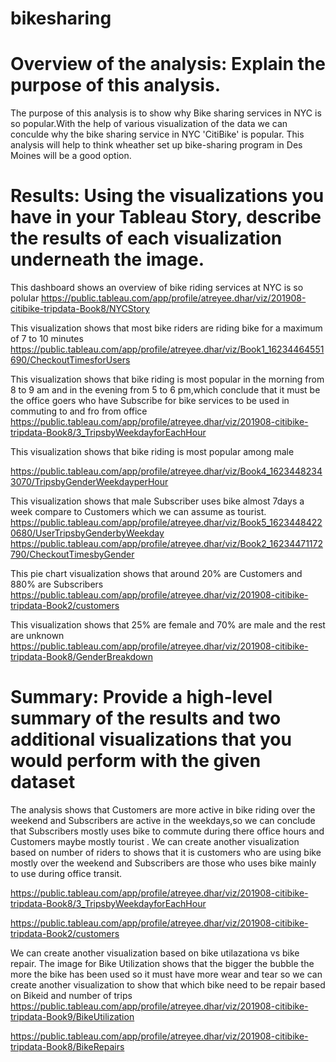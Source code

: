 # bikesharing
# Overview of the analysis: Explain the purpose of this analysis.
The purpose of this analysis is to show why Bike sharing services in NYC is so popular.With the help of various visualization of the data we can conculde why the bike sharing service in NYC 'CitiBike' is popular.
This analysis will help to think wheather set up bike-sharing program in Des Moines will be a good option.







# Results: Using the visualizations you have in your Tableau Story, describe the results of each visualization underneath the image.
This dashboard shows an overview of bike riding services at NYC is so polular
https://public.tableau.com/app/profile/atreyee.dhar/viz/201908-citibike-tripdata-Book8/NYCStory

This visualization shows that most bike riders are riding bike for a maximum of 7 to 10 minutes
https://public.tableau.com/app/profile/atreyee.dhar/viz/Book1_16234464551690/CheckoutTimesforUsers

This visualization shows that bike riding is most popular in the morning from 8 to 9 am and in the evening from 5 to 6 pm,which conclude that it must be the office goers who have Subscribe for bike services to be used in commuting to and fro from office
https://public.tableau.com/app/profile/atreyee.dhar/viz/201908-citibike-tripdata-Book8/3_TripsbyWeekdayforEachHour

This visualization shows that bike riding is most popular among male

https://public.tableau.com/app/profile/atreyee.dhar/viz/Book4_16234482343070/TripsbyGenderWeekdayperHour

This visualization shows that male Subscriber uses bike almost 7days a week compare to Customers which we can assume as tourist.
https://public.tableau.com/app/profile/atreyee.dhar/viz/Book5_16234484220680/UserTripsbyGenderbyWeekday
https://public.tableau.com/app/profile/atreyee.dhar/viz/Book2_16234471172790/CheckoutTimesbyGender

This pie chart visualization shows that around 20% are Customers and 880% are Subscribers
https://public.tableau.com/app/profile/atreyee.dhar/viz/201908-citibike-tripdata-Book2/customers

This visualization shows that 25% are female and 70% are male and the rest are unknown
https://public.tableau.com/app/profile/atreyee.dhar/viz/201908-citibike-tripdata-Book8/GenderBreakdown











# Summary: Provide a high-level summary of the results and two additional visualizations that you would perform with the given dataset
The analysis shows that Customers are more active in bike riding over the weekend and Subscribers are active in the weekdays,so we can conclude that Subscribers mostly uses bike to commute during there office hours and Customers maybe mostly tourist .
We can create another visualization based on number of riders to shows that it is customers who are using bike mostly over the weekend and Subscribers are those who uses bike mainly to use during office transit.

https://public.tableau.com/app/profile/atreyee.dhar/viz/201908-citibike-tripdata-Book8/3_TripsbyWeekdayforEachHour

https://public.tableau.com/app/profile/atreyee.dhar/viz/201908-citibike-tripdata-Book2/customers

We can create another visualization based on bike utilazationa vs bike repair.
The image for Bike Utilization shows that the bigger the bubble the more the bike has been used so it must have more wear and tear so we can create another visualization to show that which bike need to be repair based on Bikeid and number of trips
https://public.tableau.com/app/profile/atreyee.dhar/viz/201908-citibike-tripdata-Book9/BikeUtilization

https://public.tableau.com/app/profile/atreyee.dhar/viz/201908-citibike-tripdata-Book8/BikeRepairs
